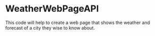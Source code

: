 # WeatherWebPageAPI
This code will help to create a web page that shows the weather and forecast of a city they wise to know about.
